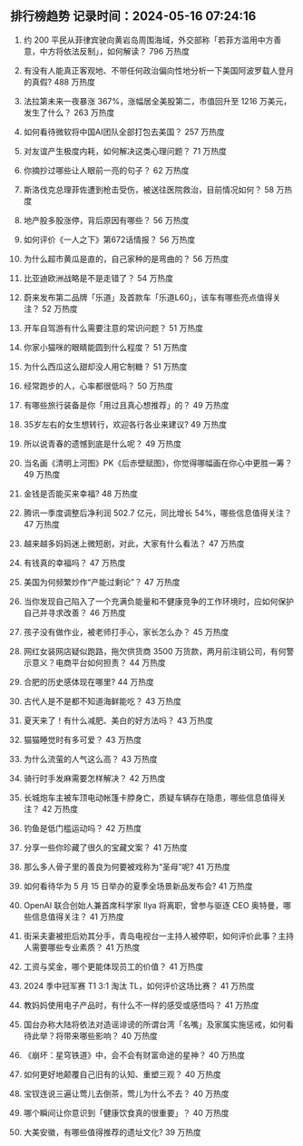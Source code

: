 
## 排行榜趋势 记录时间：2024-05-16 07:24:16
  
  1. 约 200 平民从菲律宾驶向黄岩岛周围海域，外交部称「若菲方滥用中方善意，中方将依法反制」，如何解读？ 796 万热度
    
  2. 有没有人能真正客观地、不带任何政治偏向性地分析一下美国阿波罗载人登月的真假? 488 万热度
    
  3. 法拉第未来一夜暴涨 367%，涨幅居全美股第二，市值回升至 1216 万美元，发生了什么？ 263 万热度
    
  4. 如何看待微软将中国AI团队全部打包去美国？ 257 万热度
    
  5. 对友谊产生极度内耗，如何解决这类心理问题？ 71 万热度
    
  6. 你摘抄过哪些让人眼前一亮的句子？ 62 万热度
    
  7. 斯洛伐克总理菲佐遭到枪击受伤，被送往医院救治，目前情况如何？ 58 万热度
    
  8. 地产股多股涨停，背后原因有哪些？ 56 万热度
    
  9. 如何评价《一人之下》第672话情报？ 56 万热度
    
  10. 为什么超市黄瓜是直的，自己家种的是弯曲的？ 56 万热度
    
  11. 比亚迪欧洲战略是不是走错了？ 54 万热度
    
  12. 蔚来发布第二品牌「乐道」及首款车「乐道L60」，该车有哪些亮点值得关注？ 52 万热度
    
  13. 开车自驾游有什么需要注意的常识问题？ 51 万热度
    
  14. 你家小猫咪的眼睛能圆到什么程度？ 51 万热度
    
  15. 为什么西瓜这么甜却没人用它制糖？ 51 万热度
    
  16. 经常跑步的人，心率都很低吗？ 50 万热度
    
  17. 有哪些旅行装备是你「用过且真心想推荐」的？ 49 万热度
    
  18. 35岁左右的女生想转行，欢迎各行各业来建议? 49 万热度
    
  19. 所以说青春的遗憾到底是什么呢？ 49 万热度
    
  20. 当名画《清明上河图》PK《后赤壁赋图》，你觉得哪幅画在你心中更胜一筹？ 49 万热度
    
  21. 金钱是否能买来幸福? 48 万热度
    
  22. 腾讯一季度调整后净利润 502.7 亿元，同比增长 54%，哪些信息值得关注？ 47 万热度
    
  23. 越来越多妈妈迷上微短剧，对此，大家有什么看法？ 47 万热度
    
  24. 有钱真的幸福吗？ 47 万热度
    
  25. 美国为何频繁炒作“产能过剩论”？ 47 万热度
    
  26. 当你发现自己陷入了一个充满负能量和不健康竞争的工作环境时，应如何保护自己并寻求改善？ 46 万热度
    
  27. 孩子没有做作业，被老师打手心，家长怎么办？ 45 万热度
    
  28. 网红女装网店疑似跑路，拖欠供货商 3500 万货款，两月前注销公司，有何警示意义？电商平台如何担责？ 44 万热度
    
  29. 合肥的历史感体现在哪里? 44 万热度
    
  30. 古代人是不是都不知道海鲜能吃？ 43 万热度
    
  31. 夏天来了！有什么减肥、美白的好方法吗？ 43 万热度
    
  32. 猫猫睡觉时有多可爱？ 43 万热度
    
  33. 为什么流萤的人气这么高？ 43 万热度
    
  34. 骑行时手发麻需要怎样解决？ 42 万热度
    
  35. 长城炮车主被车顶电动帐篷卡脖身亡，质疑车辆存在隐患，哪些信息值得关注？ 42 万热度
    
  36. 钓鱼是低门槛运动吗？ 42 万热度
    
  37. 分享一些你珍藏了很久的宝藏文案？ 41 万热度
    
  38. 那么多人骨子里的善良为何要被戏称为“圣母”呢? 41 万热度
    
  39. 如何看待华为 5 月 15 日举办的夏季全场景新品发布会? 41 万热度
    
  40. OpenAI 联合创始人兼首席科学家 Ilya 将离职，曾参与驱逐 CEO 奥特曼，哪些信息值得关注？ 41 万热度
    
  41. 街采夫妻被拒后劝其分手，青岛电视台一主持人被停职，如何评价此事？主持人需要哪些专业素质？ 41 万热度
    
  42. 工资与奖金，哪个更能体现员工的价值？ 41 万热度
    
  43. 2024 季中冠军赛 T1 3:1 淘汰 TL，如何评价这场比赛？ 41 万热度
    
  44. 教妈妈使用电子产品时，有什么不一样的感受或感悟吗？ 41 万热度
    
  45. 国台办称大陆将依法对造谣诽谤的所谓台湾「名嘴」及家属实施惩戒，如何看待此举？将带来哪些影响？ 40 万热度
    
  46. 《崩坏：星穹铁道》中，会不会有财富命途的星神？ 40 万热度
    
  47. 如何更好地颠覆自己旧有的认知、重塑三观？ 40 万热度
    
  48. 宝钗连说三遍让莺儿去倒茶，莺儿为什么不去？ 40 万热度
    
  49. 哪个瞬间让你意识到「健康饮食真的很重要」？ 40 万热度
    
  50. 大美安徽，有哪些值得推荐的遗址文化? 39 万热度
    